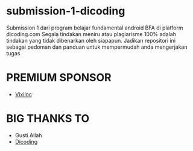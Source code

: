 # submission-1-dicoding
Submission 1 dari program belajar fundamental android BFA di platform dicoding.com
Segala tindakan meniru atau plagiarisme 100% adalah tindakan yang tidak dibenarkan oleh siapapun. Jadikan repositori ini sebagai pedoman dan panduan untuk mempermudah anda mengerjakan tugas

# PREMIUM SPONSOR
<ul>
<li><a href="https://vixiloc.co.id">Vixiloc</a></li>
</ul>

# BIG THANKS TO
<ul>
<li>Gusti Allah</li>
<li><a href="https://dicoding.com">Dicoding</a></li>
</ul>
